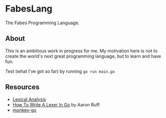 # FabesLang

The Fabes Programming Language.

## About

This is an ambitious work in progress for me. My motivation here is not to create the world's next great programming language, but to learn and have fun.

Test (what I've got so far) by running `go run main.go`

## Resources

- [Lexical Analysis](https://en.wikipedia.org/wiki/Lexical_analysis)
- [How To Write A Lexer In Go](https://www.aaronraff.dev/blog/how-to-write-a-lexer-in-go) by Aaron Ruff
- [monkey-go](https://github.com/kitasuke/monkey-go)